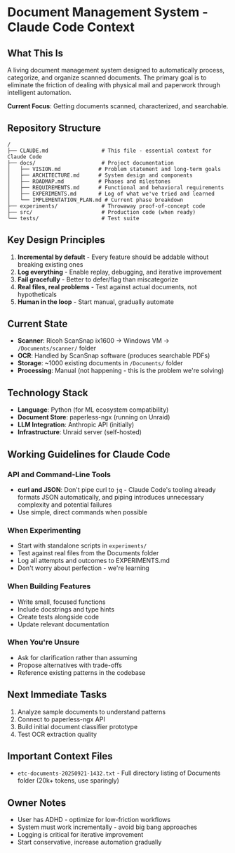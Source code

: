 # Document Management System - Claude Code Context

## What This Is
A living document management system designed to automatically process, categorize, and organize scanned documents. The primary goal is to eliminate the friction of dealing with physical mail and paperwork through intelligent automation.

**Current Focus**: Getting documents scanned, characterized, and searchable.

## Repository Structure
```
/
├── CLAUDE.md                 # This file - essential context for Claude Code
├── docs/                     # Project documentation
│   ├── VISION.md            # Problem statement and long-term goals
│   ├── ARCHITECTURE.md      # System design and components
│   ├── ROADMAP.md           # Phases and milestones
│   ├── REQUIREMENTS.md      # Functional and behavioral requirements
│   ├── EXPERIMENTS.md       # Log of what we've tried and learned
│   └── IMPLEMENTATION_PLAN.md # Current phase breakdown
├── experiments/              # Throwaway proof-of-concept code
├── src/                      # Production code (when ready)
└── tests/                    # Test suite
```

## Key Design Principles
1. **Incremental by default** - Every feature should be addable without breaking existing ones
2. **Log everything** - Enable replay, debugging, and iterative improvement  
3. **Fail gracefully** - Better to defer/flag than miscategorize
4. **Real files, real problems** - Test against actual documents, not hypotheticals
5. **Human in the loop** - Start manual, gradually automate

## Current State
- **Scanner**: Ricoh ScanSnap ix1600 → Windows VM → `/Documents/scanner/` folder
- **OCR**: Handled by ScanSnap software (produces searchable PDFs)
- **Storage**: ~1000 existing documents in `/Documents/` folder
- **Processing**: Manual (not happening - this is the problem we're solving)

## Technology Stack
- **Language**: Python (for ML ecosystem compatibility)
- **Document Store**: paperless-ngx (running on Unraid)
- **LLM Integration**: Anthropic API (initially)
- **Infrastructure**: Unraid server (self-hosted)

## Working Guidelines for Claude Code

### API and Command-Line Tools
- **curl and JSON**: Don't pipe curl to `jq` - Claude Code's tooling already formats JSON automatically, and piping introduces unnecessary complexity and potential failures
- Use simple, direct commands when possible

### When Experimenting
- Start with standalone scripts in `experiments/`
- Test against real files from the Documents folder
- Log all attempts and outcomes to EXPERIMENTS.md
- Don't worry about perfection - we're learning

### When Building Features
- Write small, focused functions
- Include docstrings and type hints
- Create tests alongside code
- Update relevant documentation

### When You're Unsure
- Ask for clarification rather than assuming
- Propose alternatives with trade-offs
- Reference existing patterns in the codebase

## Next Immediate Tasks
1. Analyze sample documents to understand patterns
2. Connect to paperless-ngx API
3. Build initial document classifier prototype
4. Test OCR extraction quality

## Important Context Files
- `etc-documents-20250921-1432.txt` - Full directory listing of Documents folder (20k+ tokens, use sparingly)

## Owner Notes
- User has ADHD - optimize for low-friction workflows
- System must work incrementally - avoid big bang approaches
- Logging is critical for iterative improvement
- Start conservative, increase automation gradually
